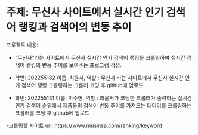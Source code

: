 # 주제: 무신사 사이트에서 실시간 인기 검색어 랭킹과 검색어의 변동 추이



프로젝트 내용:
- "무신사"라는 사이트에서 무신사 실시간 인기 검색어 랭킹을 크롤링하며 실시간 검색어 랭킹의 변동 추이를 보여주는 프로그램 작성.




- 학번: 202255182 이름: 최윤서, 역할 : 무신사 라는 사이트에서 무신사 실시간 인기 검색어 랭킹 크롤링하는 크롤러 코딩 후 github에 업로드
- 학번: 202255131 이름: 박수현, 역할 : 최윤서가 코딩한 크롤러가 출력하는 실시간 인기 검색어 순위에서 제품들의 검색어 변동 추이를 가져오는 데이터를 크롤링하는 크롤러를 코딩 후 github에 업로드




-크롤링할 사이트 url: https://www.musinsa.com/ranking/keyword
